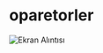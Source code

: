 # oparetorler

![Ekran Alıntısı](https://github.com/serhatbiltekin07/oparetorler/assets/112376639/6d2f2970-69fb-42e5-9f41-1484363da7a5)
